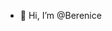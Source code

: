 - 👋 Hi, I’m @Berenice


<!---
Berenicr/Berenicr is a ✨ special ✨ repository because its `README.md` (this file) appears on your GitHub profile.
You can click the Preview link to take a look at your changes.
--->
